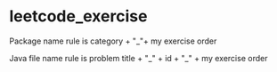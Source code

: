 # leetcode_exercise
Package name rule is category + "\_"+ my exercise order

Java file name rule is problem title + "\_" + id + "\_" +  my exercise order
